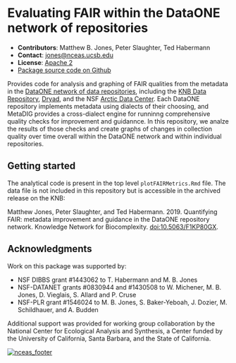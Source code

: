 #
# Evaluating FAIR within the DataONE network of repositories

- **Contributors**: Matthew B. Jones, Peter Slaughter, Ted Habermann
- **Contact**: jones@nceas.ucsb.edu
- **License**: [Apache 2](http://opensource.org/licenses/Apache-2.0)
- [Package source code on Github](https://github.com/NCEAS/metadig-dataone-fair)

Provides code for analysis and graphing of FAIR qualities from the metadata in the 
[DataONE network of data repositories](https://www.dataone.org/current-member-nodes), including the
[KNB Data Repository](https://knb.ecoinformatics.org), [Dryad](http://datadryad.org),
and the NSF [Arctic Data Center](https://arcticdata.io).
Each DataONE repository implements metadata using dialects of their choosing,
and MetaDIG provides a cross-dialect engine for runninng comprehensive quality
checks for improvement and guidannce.  In this repository, we analze the results
of those checks and create graphs of changes in collection quality over time
overall within the DataONE network and within individual repositories.

## Getting started

The analytical code is present in the top level `plotFAIRMetrics.Rmd` file.  The data
file is not included in this repository but is accessible in the archived release on the KNB:

Matthew Jones, Peter Slaughter, and Ted Habermann. 2019. Quantifying FAIR: metadata improvement and 
guidance in the DataONE repository network. Knowledge Network for Biocomplexity. [doi:10.5063/F1KP80GX](https://doi.org/doi:10.5063/F1KP80GX).

## Acknowledgments

Work on this package was supported by:

- NSF DIBBS grant #1443062 to T. Habermann and M. B. Jones
- NSF-DATANET grants #0830944 and #1430508 to W. Michener, M. B. Jones, D. Vieglais, S. Allard and P. Cruse
- NSF-PLR grant #1546024 to M. B. Jones, S. Baker-Yeboah, J. Dozier, M. Schildhauer, and A. Budden

Additional support was provided for working group collaboration by the National Center for Ecological Analysis and Synthesis, a Center funded by the University of California, Santa Barbara, and the State of California.

[![nceas_footer](https://www.nceas.ucsb.edu/files/newLogo_0.png)](http://www.nceas.ucsb.edu)

